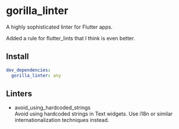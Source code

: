 # gorilla_linter

A highly sophisticated linter for Flutter apps.

Added a rule for flutter_lints that I think is even better.

## Install

```yaml
dev_dependencies:
  gorilla_linter: any
```

## Linters

- avoid_using_hardcoded_strings  
  Avoid using hardcoded strings in Text widgets. Use i18n or similar internationalization techniques instead.
